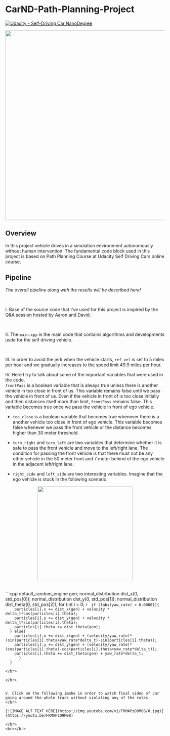 # CarND-Path-Planning-Project

[![Udacity - Self-Driving Car NanoDegree](https://s3.amazonaws.com/udacity-sdc/github/shield-carnd.svg)](http://www.udacity.com/drive)



<p align="center">
<img src="https://j.gifs.com/pQrZXr.gif" width = "600" />
</p>


Overview
---


In this project vehicle drives in a simulation environment autonomously without human intervention. The fundamental code block used in this project is based on Path Planning Course at Udacity Self Driving Cars online course.


Pipeline
---


*The overall pipeline along with the results will be described here!*

<br>

I. Base of the source code that I've used for this project is inspired by the Q&A session hosted by Aaron and David.


</br>


II. The ```main.cpp``` is the main code that contains algorithms and developments usde for the self driving vehicle.


</br>

III. In order to avoid the jerk when the vehicle starts, ```ref_vel``` is set to 5 miles per hour and we gradually increases to the speed limit 49.9 miles per hour.


IV. Here I try to talk about some of the important variables that were used in the code.
</br>
```frontPass``` is a boolean variable that is always true unless there is another vehicle in too close in front of us. This variable remains false until we pass the vehicle in front of us. Even if the vehicle in front of is too close initially and then distances itself more than limit, ```frontPass``` remains false. This variable becomes true once we pass the vehicle in front of ego vehicle.


- ```too_close``` is a boolean variable that becomes true whenever there is a another vehicle too close in front of ego vehicle. This variable becomes false whenever we pass the front vehicle or the distance becomes higher than 30 meter threshold.


- ```turn_right``` and ```turn_left``` are two variables that determine whether it is safe to pass the front vehicle and move to the left/right lane. The condition for passing the front vehicle is that there must not be any other vehicle in the 50 meter front and 7 meter behind of the ego vehicle in the adjacent left/right lane.


- ```right_side``` and ```left_side``` are two interesting variables. Imagine that the ego vehicle is stuck in the following scenario:
<p align="center">
<img src="img/ego-front.png" width = "300" />
</p>
</br>
```cpp
  default_random_engine gen;
  normal_distribution<double> dist_x(0, std_pos[0]);
    normal_distribution<double> dist_y(0, std_pos[1]);
    normal_distribution<double> dist_theta(0, std_pos[2]);
  for (int i = 0; i<num_particles;++i) 
      {
        
      if (fabs(yaw_rate) < 0.00001){
        particles[i].x += dist_x(gen) + velocity * delta_t*cos(particles[i].theta);
        particles[i].y += dist_y(gen) + velocity * delta_t*sin(particles[i].theta);
        particles[i].theta += dist_theta(gen);
      } else{
        particles[i].x += dist_x(gen) + (velocity/yaw_rate)*(sin(particles[i].theta+yaw_rate*delta_t)-sin(particles[i].theta));
        particles[i].y += dist_y(gen) + (velocity/yaw_rate)*(cos(particles[i].theta)-cos(particles[i].theta+yaw_rate*delta_t));
        particles[i].theta += dist_theta(gen) + yaw_rate*delta_t;
          }
      }
```
</br>

</br>


V. Click on the following imahe in order to watch final video of car going around the whole track without violating any of the rules. 
</br>

[![IMAGE ALT TEXT HERE](https://img.youtube.com/vi/FRMAPzO9M08/0.jpg)](https://youtu.be/FRMAPzO9M08)

</br>
<br></br>